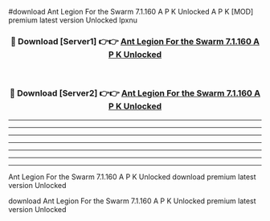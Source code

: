 #download Ant Legion For the Swarm 7.1.160 A P K Unlocked  A P K [MOD] premium latest version Unlocked lpxnu 



<div align="center">
<h3>🔴 Download [Server1] 👉👉 <a href="https://apkdownload2.web.app/">Ant Legion For the Swarm 7.1.160 A P K Unlocked </a></h3><br>

<h3>🔴 Download [Server2] 👉👉 <a href="https://apkdownload2.web.app/">Ant Legion For the Swarm 7.1.160 A P K Unlocked </a></h3>
</div>





----------------------------------------------------------

----------------------------------------------------------

----------------------------------------------------------

----------------------------------------------------------

----------------------------------------------------------

----------------------------------------------------------

----------------------------------------------------------

Ant Legion For the Swarm 7.1.160 A P K Unlocked  download premium latest version Unlocked

download Ant Legion For the Swarm 7.1.160 A P K Unlocked  premium latest version Unlocked
